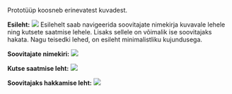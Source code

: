 Prototüüp koosneb erinevatest kuvadest.

**Esileht:**
![](https://poliitilinesoovitusleht.mybalsamiq.com/mockups/2774673.png?key=f72de9e4de0984edc24ab0a181c7c6a195ecf194)
Esilehelt saab navigeerida soovitajate nimekirja kuvavale lehele ning kutsete saatmise lehele. Lisaks sellele on võimalik ise soovitajaks hakata. Nagu teisedki lehed, on esileht minimalistliku kujundusega.

**Soovitajate nimekiri:**
![](https://poliitilinesoovitusleht.mybalsamiq.com/mockups/2773468.png?key=f72de9e4de0984edc24ab0a181c7c6a195ecf194)

**Kutse saatmise leht:**
![](https://poliitilinesoovitusleht.mybalsamiq.com/mockups/2774692.png?key=f72de9e4de0984edc24ab0a181c7c6a195ecf194)

**Soovitajaks hakkamise leht:**
![](https://poliitilinesoovitusleht.mybalsamiq.com/mockups/2775460.png?key=f72de9e4de0984edc24ab0a181c7c6a195ecf194)